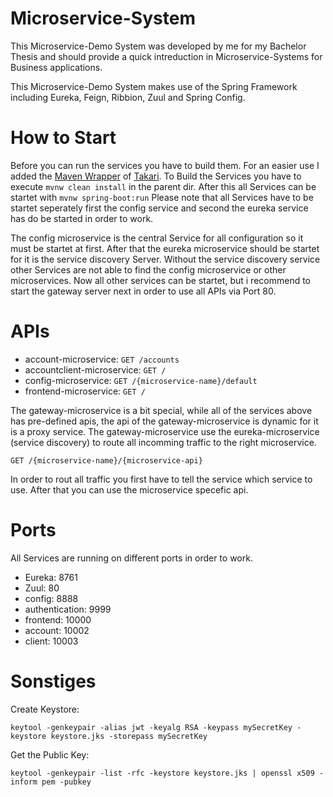 # Microservice-System

This Microservice-Demo System was developed by me for my Bachelor Thesis and should provide a quick intreduction in Microservice-Systems for Business applications.

This Microservice-Demo System makes use of the Spring Framework including Eureka, Feign, Ribbion, Zuul and Spring Config.

# How to Start

Before you can run the services you have to build them. For an easier use I added the [Maven Wrapper](https://github.com/takari/maven-wrapper) of [Takari](https://github.com/takari). 
To Build the Services you have to execute `mvnw clean install` in the parent dir.
After this all Services can be startet with `mvnw spring-boot:run`
Please note that all Services have to be startet seperately first the config service and second the eureka service has do be started in order to work.

The config microservice is the central Service for all configuration so it must be startet at first.
After that the eureka microservice should be startet for it is the service discovery Server.
Without the service discovery service other Services are not able to find the config microservice or other microservices.
Now all other services can be startet, but i recommend to start the gateway server next in order to use all APIs via Port 80.

# APIs

* account-microservice: `GET /accounts`
* accountclient-microservice: `GET /`
* config-microservice: `GET /{microservice-name}/default`
* frontend-microservice: `GET /`

The gateway-microservice is a bit special, while all of the services above has pre-defined apis, the api of the gateway-microservice is dynamic for it is a proxy service.
The gateway-microservice use the eureka-microservice (service discovery) to route all incomming traffic to the right microservice.
````
GET /{microservice-name}/{microservice-api}
````
In order to rout all traffic you first have to tell the service which service to use.
After that you can use the microservice specefic api.

# Ports

All Services are running on different ports in order to work.

* Eureka: 8761
* Zuul: 80
* config: 8888
* authentication: 9999
* frontend: 10000
* account: 10002
* client: 10003


# Sonstiges

Create Keystore:

````
keytool -genkeypair -alias jwt -keyalg RSA -keypass mySecretKey -keystore keystore.jks -storepass mySecretKey
````

Get the Public Key:

````
keytool -genkeypair -list -rfc -keystore keystore.jks | openssl x509 -inform pem -pubkey
````